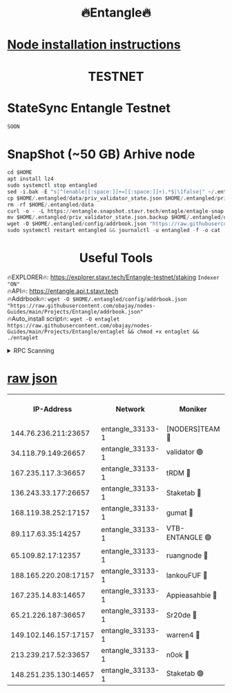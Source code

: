 <h1 align="center"> 🔥Entangle🔥</h1>

[Node installation instructions](https://github.com/obajay/nodes-Guides/tree/main/Projects/Entangle)
=

<h1 align="center"> TESTNET</h1>

# StateSync Entangle Testnet
```python
SOON
```
# SnapShot (~50 GB) Arhive node
```python
cd $HOME
apt install lz4
sudo systemctl stop entangled
sed -i.bak -E "s|^(enable[[:space:]]+=[[:space:]]+).*$|\1false|" ~/.entangled/config/config.toml
cp $HOME/.entangled/data/priv_validator_state.json $HOME/.entangled/priv_validator_state.json.backup
rm -rf $HOME/.entangled/data
curl -o - -L https://entangle.snapshot.stavr.tech/entagle/entagle-snap.tar.lz4 | lz4 -c -d - | tar -x -C $HOME/.entangled --strip-components 2
mv $HOME/.entangled/priv_validator_state.json.backup $HOME/.entangled/data/priv_validator_state.json
wget -O $HOME/.entangled/config/addrbook.json "https://raw.githubusercontent.com/obajay/nodes-Guides/main/Projects/Entangle/addrbook.json"
sudo systemctl restart entangled && journalctl -u entangled -f -o cat
```
 <h1 align="center"> Useful Tools</h1>
 
🔥EXPLORER🔥: https://explorer.stavr.tech/Entangle-testnet/staking        `Indexer "ON"` \
🔥API🔥:      https://entangle.api.t.stavr.tech \
🔥Addrbook🔥: ```wget -O $HOME/.entangled/config/addrbook.json "https://raw.githubusercontent.com/obajay/nodes-Guides/main/Projects/Entangle/addrbook.json"``` \
🔥Auto_install script🔥:  `wget -O entaglet https://raw.githubusercontent.com/obajay/nodes-Guides/main/Projects/Entangle/entaglet && chmod +x entaglet && ./entaglet`


<details>
<summary>RPC Scanning</summary>

<h2 align="center"> We scan nodes in real time every 4 hours. And we provide the final result of RPC endpoints.
We cannot influence the operation of these nodes in any way. </h2>


```python
If Voting Power is higher than 0 --> then the Node is a validator of the network and may be subject to attack and be a potential threat to the chain.
```
```python
We marked such validators with a red symbol
```

</details>

[raw json](https://rpc-check.entangt.stavr.tech/entangt/rpc-entangt-result.json)
=


<table><tr><th>IP-Address</th><th>Network</th><th>Moniker</th><th>Latest Block Height</th><th>Earliest Block Height</th><th>Catching Up</th><th>Tx Index</th><th>Voting Power</th><th>Scan Time</th></tr><tr><td>144.76.236.211:23657</td><td>entangle_33133-1</td><td>[NODERS]TEAM 🔴</td><td>2281343</td><td>1</td><td>False</td><td>off</td><td>27069214684509962</td><td>2024-02-20T08:58:00.255254954UTC</td></tr><tr><td>34.118.79.149:26657</td><td>entangle_33133-1</td><td>validator 🟢</td><td>2281344</td><td>1</td><td>False</td><td>on</td><td>0</td><td>2024-02-20T08:58:07.289966309UTC</td></tr><tr><td>167.235.117.3:36657</td><td>entangle_33133-1</td><td>tRDM 🔴</td><td>2281345</td><td>1</td><td>False</td><td>on</td><td>187833062809007</td><td>2024-02-20T08:58:11.952576092UTC</td></tr><tr><td>136.243.33.177:26657</td><td>entangle_33133-1</td><td>Staketab 🔴</td><td>2281344</td><td>660001</td><td>False</td><td>on</td><td>155928080395562</td><td>2024-02-20T08:58:02.556505443UTC</td></tr><tr><td>168.119.38.252:17157</td><td>entangle_33133-1</td><td>gumat 🔴</td><td>2281342</td><td>962001</td><td>False</td><td>on</td><td>333772771965705</td><td>2024-02-20T08:57:50.768381375UTC</td></tr><tr><td>89.117.63.35:14257</td><td>entangle_33133-1</td><td>VTB-ENTANGLE 🟢</td><td>2281343</td><td>1162001</td><td>False</td><td>off</td><td>0</td><td>2024-02-20T08:57:57.608845240UTC</td></tr><tr><td>65.109.82.17:12357</td><td>entangle_33133-1</td><td>ruangnode 🔴</td><td>2281342</td><td>1312001</td><td>False</td><td>off</td><td>511307113319300</td><td>2024-02-20T08:57:48.451633588UTC</td></tr><tr><td>188.165.220.208:17157</td><td>entangle_33133-1</td><td>lankouFUF 🔴</td><td>2281342</td><td>1910001</td><td>False</td><td>off</td><td>316746805359226</td><td>2024-02-20T08:57:51.150011088UTC</td></tr><tr><td>167.235.14.83:14657</td><td>entangle_33133-1</td><td>Appieasahbie 🔴</td><td>2281345</td><td>2042001</td><td>False</td><td>on</td><td>43255836666612794</td><td>2024-02-20T08:58:11.641806768UTC</td></tr><tr><td>65.21.226.187:36657</td><td>entangle_33133-1</td><td>Sr20de 🔴</td><td>2281342</td><td>2049001</td><td>False</td><td>off</td><td>19447597053143</td><td>2024-02-20T08:57:47.616033780UTC</td></tr><tr><td>149.102.146.157:17157</td><td>entangle_33133-1</td><td>warren4 🔴</td><td>2281343</td><td>2098001</td><td>False</td><td>on</td><td>498443611417602</td><td>2024-02-20T08:58:00.026091974UTC</td></tr><tr><td>213.239.217.52:33657</td><td>entangle_33133-1</td><td>n0ok 🔴</td><td>2281344</td><td>2181344</td><td>False</td><td>off</td><td>46593091327020683</td><td>2024-02-20T08:58:06.943136354UTC</td></tr><tr><td>148.251.235.130:14657</td><td>entangle_33133-1</td><td>Staketab 🟢</td><td>2281342</td><td>2272001</td><td>False</td><td>on</td><td>0</td><td>2024-02-20T08:57:47.172841043UTC</td></tr></table>
